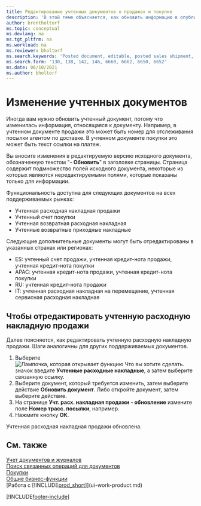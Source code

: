 ```yaml
---
title: Редактирование учтенных документов о продажах и покупке
description: 'В этой теме объясняется, как обновить информацию в опубликованном документе, таком как расходная накладная продажи или счет-фактура покупки, когда соответствующая информация изменилась.'
author: brentholtorf
ms.topic: conceptual
ms.devlang: na
ms.tgt_pltfrm: na
ms.workload: na
ms.reviewer: bholtorf
ms.search.keywords: 'Posted document, editable, posted sales shipment, posted purchase invoice, posted return shipment, posted return receipt, Business Central, business document'
ms.search.form: '130, 138, 142, 146, 6660, 6662, 6650, 6652'
ms.date: 06/10/2021
ms.author: bholtorf
---
```

# <a name="edit-posted-documents"></a>Изменение учтенных документов

Иногда вам нужно обновить учтенный документ, потому что изменилась информация, относящаяся к документу. Например, в учтенном документе продажи это может быть номер для отслеживания посылки агентом по доставке. В учтенном документе покупки это может быть текст ссылки на платеж.

Вы вносите изменения в редактируемую версию исходного документа, обозначенную текстом "**- Обновить**" в заголовке страницы. Страница содержит подмножество полей исходного документа, некоторые из которых являются нередактируемыми полями, которые показаны только для информации.

Функциональность доступна для следующих документов на всех поддерживаемых рынках:

- Учтенная расходная накладная продажи
- Учтенный счет покупки
- Учтенная возвратная расходная накладная
- Учтенные возвратные приходные накладные

Следующие дополнительные документы могут быть отредактированы в указанных странах или регионах:

- ES: учтенный счет продажи, учтенная кредит-нота продажи, учтенная кредит-нота покупки
- APAC: учтенная кредит-нота продажи, учтенная кредит-нота покупки
- RU: учтенная кредит-нота продажи
- IT: учтенная расходная накладная на перемещение, учтенная сервисная расходная накладная

## <a name="to-edit-a-posted-sales-shipment"></a>Чтобы отредактировать учтенную расходную накладную продажи

Далее поясняется, как редактировать учтенную расходную накладную продажи. Шаги аналогичны для других поддерживаемых документов.

1. Выберите ![Лампочка, которая открывает функцию Что вы хотите сделать.](media/ui-search/search_small.png "Что вы хотите сделать") значок введите **Учтенные расходные накладные**, а затем выберите связанную ссылку.
2. Выберите документ, который требуется изменить, затем выберите действие **Обновить документ**. Либо откройте документ, затем выберите действие.
3. На странице **Учт. расх. накладная продажи - обновление** измените поле **Номер трасс. посылки**, например.
4. Нажмите кнопку **ОК**.

Учтенная расходная накладная продажи обновлена.

## <a name="see-also"></a>См. также

[Учет документов и журналов](ui-post-documents-journals.md)  
[Поиск связанных операций для документов](ui-find-entries.md)  
[Покупки](purchasing-manage-purchasing.md)  
[Общие бизнес-функции](ui-across-business-areas.md)  
[Работа с [!INCLUDE[prod_short](includes/prod_short.md)]](ui-work-product.md)  

[!INCLUDE[footer-include](includes/footer-banner.md)]
